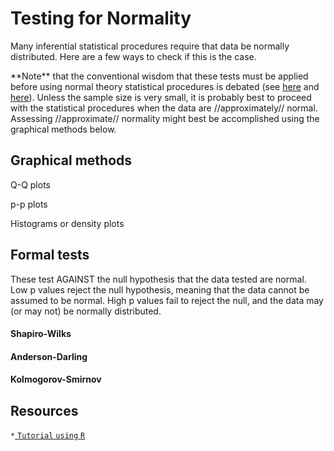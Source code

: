 # Testing for Normality

Many inferential statistical procedures require that data be normally
distributed. Here are a few ways to check if this is the case.

 **Note\*\* that the conventional wisdom that these tests must be
        applied before using normal theory statistical procedures is
        debated (see
        [here](http://www.r-bloggers.com/normality-tests-don%E2%80%99t-do-what-you-think-they-do/)
        and
        [here](http://stackoverflow.com/questions/7781798/seeing-if-data-is-normally-distributed-in-r/)).
        Unless the sample size is very small, it is probably best to
        proceed with the statistical procedures when the data are
        //approximately// normal. Assessing //approximate// normality
        might best be accomplished using the graphical methods below.

## Graphical methods

Q-Q plots

p-p plots

Histograms or density plots

## Formal tests

These test AGAINST the null hypothesis that the data tested are normal.
Low p values reject the null hypothesis, meaning that the data cannot be
assumed to be normal. High p values fail to reject the null, and the
data may (or may not) be normally distributed.

#### Shapiro-Wilks

#### Anderson-Darling

#### Kolmogorov-Smirnov

## Resources

` * `[ `Tutorial` `using`
`R`](http://www.u.arizona.edu/~kuchi/Courses/MAT167/Files/LH_LEC.0450.RandVars.AssesNorm.pdf)
